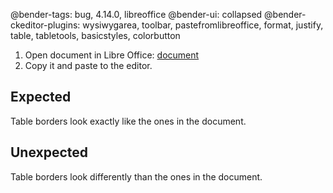 @bender-tags: bug, 4.14.0, libreoffice
@bender-ui: collapsed
@bender-ckeditor-plugins: wysiwygarea, toolbar, pastefromlibreoffice, format, justify, table, tabletools, basicstyles, colorbutton

1. Open document in Libre Office: [document](../generated/_fixtures/Simple_table/simpletable.odt)
2. Copy it and paste to the editor.

## Expected

Table borders look exactly like the ones in the document.

## Unexpected

Table borders look differently than the ones in the document.
